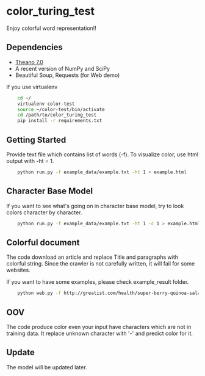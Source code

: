 # color_turing_test
Enjoy colorful word representation!! 

## Dependencies

- [Theano 7.0](http://deeplearning.net/software/theano/install.html)
- A recent version of NumPy and SciPy
- Beautiful Soup, Requests (for Web demo)

If you use virtualenv

```bash
    cd ~/
    virtualenv color-test
    source ~/color-test/bin/activate
    cd /path/to/color_turing_test
    pip install -r requirements.txt
```

## Getting Started
Provide text file which contains list of words (-f). To visualize color, use html output with -ht = 1.

```bash 
    python run.py -f example_data/example.txt -ht 1 > example.html
```

## Character Base Model
If you want to see what's going on in character base model, try to look colors character by character.

```bash 
    python run.py -f example_data/example.txt -ht 1 -c 1 > example.html
```

## Colorful document
The code download an article and replace Title and paragraphs with colorful string. Since the crawler is not carefully written, it will fail for some websites.

If you want to have some examples, please check example_result folder.

```bash
    python web.py -f http://greatist.com/health/super-berry-quinoa-salad > example_result/recipie.html 
```

## OOV
The code produce color even your input have characters which are not in training data.
It replace unknown character with '-' and predict color for it.

## Update
The model will be updated later.
